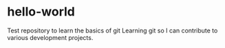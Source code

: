 # hello-world
Test repository to learn the basics of git
Learning git so I can contribute to various development projects.
